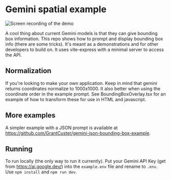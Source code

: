 # Gemini spatial example

![Screen recording of the demo](gemini-spatial-example.gif)

A cool thing about current Gemini models is that they can give bounding box information. This repo shows how to prompt and display bounding box info (there are some tricks). It's meant as a demonstrations and for other developers to build on. It uses vite-express with a minimal server to access the API.

## Normalization

If you're looking to make your own application. Keep in mind that gemini returns coordinates normalize to 1000x1000. It also better when using the coordinate order in the example prompt. See BoundingBoxOverlay.tsx for an example of how to transform these for use in HTML and javascript.

## More examples

A simpler example with a JSON prompt is available at https://github.com/GrantCuster/gemini-json-bounding-box-example.

## Running

To run locally (the only way to run it currently). Put your Gemini API Key (get from https://ai.google.dev/) into the `example.env` file and rename to `.env`. Use `npm install` and `npm run dev`.
